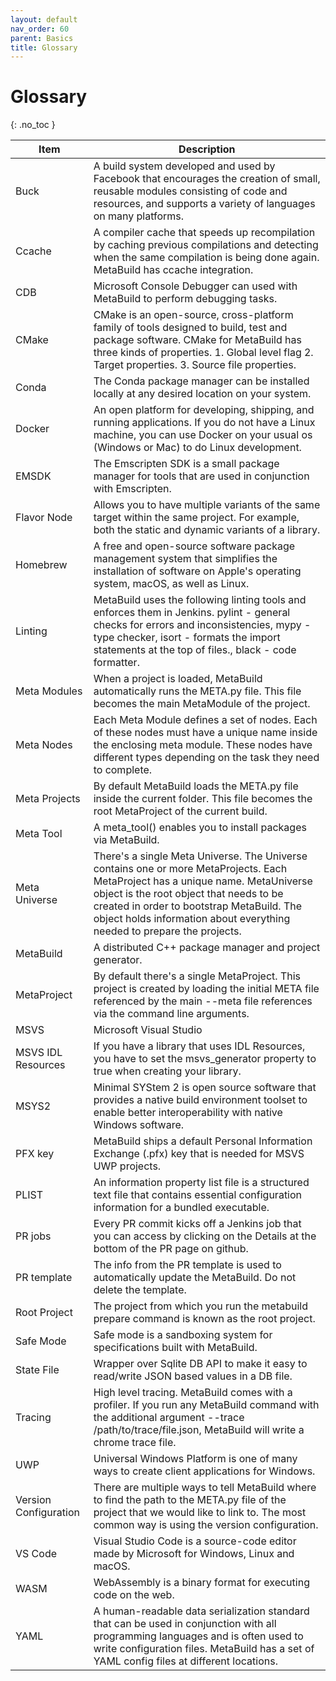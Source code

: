 ```yaml
---
layout: default
nav_order: 60
parent: Basics
title: Glossary
---
```


# Glossary
{: .no_toc }

| Item | Description |
|-----------|---------|
|Buck|A build system developed and used by Facebook that encourages the creation of small, reusable modules consisting of code and resources, and supports a variety of languages on many platforms.|
|Ccache|A compiler cache that speeds up recompilation by caching previous compilations and detecting when the same compilation is being done again. MetaBuild has ccache integration.|
|CDB|Microsoft Console Debugger can used with MetaBuild to perform debugging tasks.|
|CMake|CMake is an open-source, cross-platform family of tools designed to build, test and package software. CMake for MetaBuild has three kinds of properties. 1. Global level flag 2. Target properties. 3. Source file properties.|
|Conda|The Conda package manager can be installed locally at any desired location on your system.|
|Docker|An open platform for developing, shipping, and running applications. If you do not have a Linux machine, you can use Docker on your usual os (Windows or Mac) to do Linux development.|
|EMSDK|The Emscripten SDK is a small package manager for tools that are used in conjunction with Emscripten.|
|Flavor Node|Allows you to have multiple variants of the same target within the same project. For example, both the static and dynamic variants of a library.|
|Homebrew|A free and open-source software package management system that simplifies the installation of software on Apple's operating system, macOS, as well as Linux.|
|Linting|MetaBuild uses the following linting tools and enforces them in Jenkins. pylint - general checks for errors and inconsistencies, mypy - type checker, isort - formats the import statements at the top of files., black - code formatter.|
|Meta Modules|When a project is loaded, MetaBuild automatically runs the META.py file. This file becomes the main MetaModule of the project.|
|Meta Nodes|Each Meta Module defines a set of nodes. Each of these nodes must have a unique name inside the enclosing meta module. These nodes have different types depending on the task they need to complete.|
|Meta Projects|By default MetaBuild loads the META.py file inside the current folder. This file becomes the root MetaProject of the current build.|
|Meta Tool|A meta_tool() enables you to install packages via MetaBuild.|
|Meta Universe|There's a single Meta Universe. The Universe contains one or more MetaProjects. Each MetaProject has a unique name. MetaUniverse object is the root object that needs to be created in order to bootstrap MetaBuild. The object holds information about everything needed to prepare the projects.|
|MetaBuild|A distributed C++ package manager and project generator.|
|MetaProject|By default there's a single MetaProject. This project is created by loading the initial META file referenced by the main --meta file references via the command line arguments.|
|MSVS|Microsoft Visual Studio|
|MSVS IDL Resources|If you have a library that uses IDL Resources, you have to set the msvs_generator property to true when creating your library.|
|MSYS2|Minimal SYStem 2 is open source software that provides a native build environment toolset to enable better interoperability with native Windows software.|
|PFX key|MetaBuild ships a default Personal Information Exchange (.pfx) key that is needed for MSVS UWP projects.|
|PLIST|An information property list file is a structured text file that contains essential configuration information for a bundled executable.|
|PR jobs|Every PR commit kicks off a Jenkins job that you can access by clicking on the Details at the bottom of the PR page on github.|
|PR template|The info from the PR template is used to automatically update the MetaBuild. Do not delete the template.|
|Root Project|The project from which you run the metabuild prepare command is known as the root project.|
|Safe Mode|Safe mode is a sandboxing system for specifications built with MetaBuild.|
|State File|Wrapper over Sqlite DB API to make it easy to read/write JSON based values in a DB file.|
|Tracing|High level tracing. MetaBuild comes with a profiler. If you run any MetaBuild command with the additional argument --trace /path/to/trace/file.json, MetaBuild will write a chrome trace file.|
|UWP|Universal Windows Platform is one of many ways to create client applications for Windows.|
|Version Configuration|There are multiple ways to tell MetaBuild where to find the path to the META.py file of the project that we would like to link to. The most common way is using the version configuration.|
|VS Code|Visual Studio Code is a source-code editor made by Microsoft for Windows, Linux and macOS.|
|WASM|WebAssembly is a binary format for executing code on the web.|
|YAML|A human-readable data serialization standard that can be used in conjunction with all programming languages and is often used to write configuration files. MetaBuild has a set of YAML config files at different locations.|